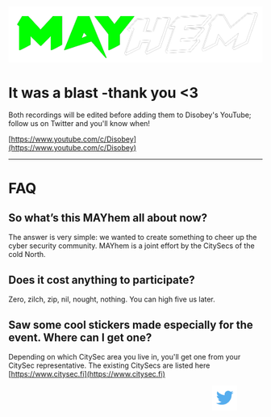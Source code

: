 

![MAYhem](pics/Green-bg-removed.png)
# It was a blast -thank you <3 

Both recordings will be edited before adding them to Disobey's YouTube; follow us on Twitter and you'll know when!

[https://www.youtube.com/c/Disobey](https://www.youtube.com/c/Disobey)

----------------------------------------------------------------------------

# FAQ


## So what’s this MAYhem all about now?
The answer is very simple: we wanted to create something to cheer up the cyber security
community. MAYhem is a joint effort by the CitySecs of the cold North.

## Does it cost anything to participate?
Zero, zilch, zip, nil, nought, nothing. You can high five us later.


## Saw some cool stickers made especially for the event. Where can I get one?

Depending on which CitySec area you live in, you'll get one from your CitySec representative. The existing CitySecs are listed here [https://www.citysec.fi](https://www.citysec.fi)

<div style="width:90%; text-align: right">
<a href="https://twitter.com/citysecs/"><img src="pics/twitter.png" height="50"/></a>
</div>
